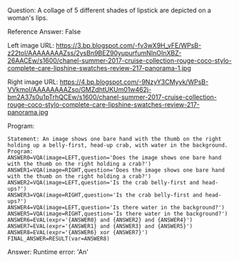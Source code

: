 Question: A collage of 5 different shades of lipstick are depicted on a woman's lips.

Reference Answer: False

Left image URL: https://3.bp.blogspot.com/-fv3wX9H_vFE/WPsB-z22toI/AAAAAAAAZss/2ysBn9BEZ90yupurfumNInOInXBZ-26AACEw/s1600/chanel-summer-2017-cruise-collection-rouge-coco-stylo-complete-care-lipshine-swatches-review-217-panorama-1.jpg

Right image URL: https://4.bp.blogspot.com/-9NzyY3CMyyk/WPsB-VVkmoI/AAAAAAAAZso/GMZdhtUKUm01w462j-bm2A37s0u1pTrhQCEw/s1600/chanel-summer-2017-cruise-collection-rouge-coco-stylo-complete-care-lipshine-swatches-review-217-panorama.jpg

Program:

```
Statement: An image shows one bare hand with the thumb on the right holding up a belly-first, head-up crab, with water in the background.
Program:
ANSWER0=VQA(image=LEFT,question='Does the image shows one bare hand with the thumb on the right holding a crab?')
ANSWER1=VQA(image=RIGHT,question='Does the image shows one bare hand with the thumb on the right holding a crab?')
ANSWER2=VQA(image=LEFT,question='Is the crab belly-first and head-ups?')
ANSWER3=VQA(image=RIGHT,question='Is the crab belly-first and head-ups?')
ANSWER4=VQA(image=LEFT,question='Is there water in the background?')
ANSWER5=VQA(image=RIGHT,question='Is there water in the background?')
ANSWER6=EVAL(expr='{ANSWER0} and {ANSWER2} and {ANSWER4}')
ANSWER7=EVAL(expr='{ANSWER1} and {ANSWER3} and {ANSWER5}')
ANSWER8=EVAL(expr='{ANSWER6} xor {ANSWER7}')
FINAL_ANSWER=RESULT(var=ANSWER8)
```
Answer: Runtime error: 'An'

